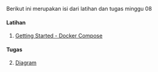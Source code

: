 Berikut ini merupakan isi dari latihan dan tugas minggu 08
#### Latihan
1.  [Getting Started - Docker Compose](dockercompose.md)
#### Tugas
2.  [Diagram ](diagram.md)